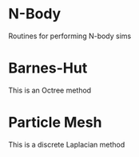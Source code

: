 # N-Body
Routines for performing N-body sims

# Barnes-Hut
This is an Octree method

# Particle Mesh
This is a discrete Laplacian method
